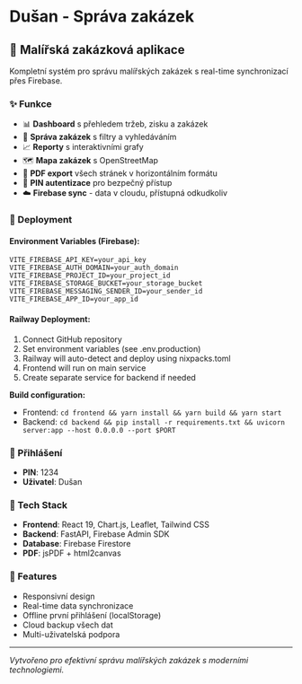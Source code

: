 # Dušan - Správa zakázek

## 🎨 Malířská zakázková aplikace

Kompletní systém pro správu malířských zakázek s real-time synchronizací přes Firebase.

### ✨ Funkce
- 📊 **Dashboard** s přehledem tržeb, zisku a zakázek
- 📝 **Správa zakázek** s filtry a vyhledáváním  
- 📈 **Reporty** s interaktivními grafy
- 🗺️ **Mapa zakázek** s OpenStreetMap
- 📄 **PDF export** všech stránek v horizontálním formátu
- 🔐 **PIN autentizace** pro bezpečný přístup
- ☁️ **Firebase sync** - data v cloudu, přístupná odkudkoliv

### 🚀 Deployment

#### Environment Variables (Firebase):
```
VITE_FIREBASE_API_KEY=your_api_key
VITE_FIREBASE_AUTH_DOMAIN=your_auth_domain  
VITE_FIREBASE_PROJECT_ID=your_project_id
VITE_FIREBASE_STORAGE_BUCKET=your_storage_bucket
VITE_FIREBASE_MESSAGING_SENDER_ID=your_sender_id
VITE_FIREBASE_APP_ID=your_app_id
```

#### Railway Deployment:
1. Connect GitHub repository
2. Set environment variables (see .env.production)
3. Railway will auto-detect and deploy using nixpacks.toml
4. Frontend will run on main service
5. Create separate service for backend if needed

**Build configuration:**
- Frontend: `cd frontend && yarn install && yarn build && yarn start`
- Backend: `cd backend && pip install -r requirements.txt && uvicorn server:app --host 0.0.0.0 --port $PORT`

### 👤 Přihlášení
- **PIN**: 1234
- **Uživatel**: Dušan

### 🔧 Tech Stack
- **Frontend**: React 19, Chart.js, Leaflet, Tailwind CSS
- **Backend**: FastAPI, Firebase Admin SDK
- **Database**: Firebase Firestore
- **PDF**: jsPDF + html2canvas

### 📱 Features
- Responsivní design
- Real-time data synchronizace
- Offline první přihlášení (localStorage)
- Cloud backup všech dat
- Multi-uživatelská podpora

---
*Vytvořeno pro efektivní správu malířských zakázek s moderními technologiemi.*
